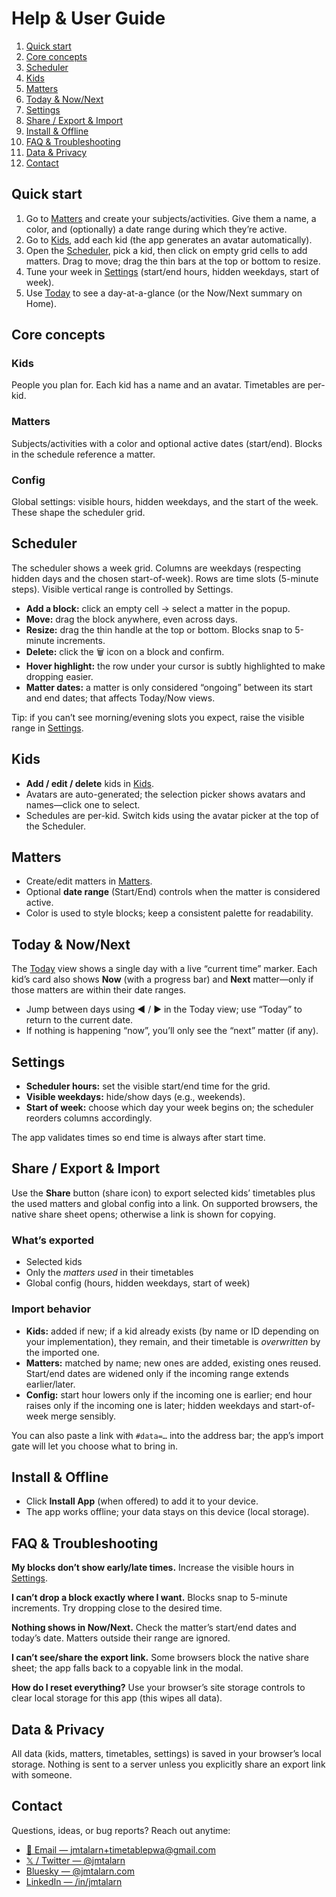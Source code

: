 # Help & User Guide

1.  [Quick start](#quick-start)
2.  [Core concepts](#core-concepts)
3.  [Scheduler](#scheduler)
4.  [Kids](#kids)
5.  [Matters](#matters)
6.  [Today & Now/Next](#today--nownext)
7.  [Settings](#settings)
8.  [Share / Export & Import](#share--export--import)
9.  [Install & Offline](#install--offline)
10. [FAQ & Troubleshooting](#faq--troubleshooting)
11. [Data & Privacy](#data--privacy)
12. [Contact](#contact)

## Quick start

1.  Go to [Matters](/matters) and create your subjects/activities. Give them a name, a color, and (optionally) a date range during which they’re active.
2.  Go to [Kids](/kids), add each kid (the app generates an avatar automatically).
3.  Open the [Scheduler](/timetable-scheduler), pick a kid, then click on empty grid cells to add matters. Drag to move; drag the thin bars at the top or bottom to resize.
4.  Tune your week in [Settings](/settings) (start/end hours, hidden weekdays, start of week).
5.  Use [Today](/today) to see a day-at-a-glance (or the Now/Next summary on Home).

## Core concepts

### Kids

People you plan for. Each kid has a name and an avatar. Timetables are per-kid.

### Matters

Subjects/activities with a color and optional active dates (start/end). Blocks in the schedule reference a matter.

### Config

Global settings: visible hours, hidden weekdays, and the start of the week. These shape the scheduler grid.

## Scheduler

The scheduler shows a week grid. Columns are weekdays (respecting hidden days and the chosen start-of-week). Rows are time slots (5-minute steps). Visible vertical range is controlled by Settings.

-   **Add a block:** click an empty cell → select a matter in the popup.
-   **Move:** drag the block anywhere, even across days.
-   **Resize:** drag the thin handle at the top or bottom. Blocks snap to 5-minute increments.
-   **Delete:** click the 🗑️ icon on a block and confirm.
-   **Hover highlight:** the row under your cursor is subtly highlighted to make dropping easier.
-   **Matter dates:** a matter is only considered “ongoing” between its start and end dates; that affects Today/Now views.

Tip: if you can’t see morning/evening slots you expect, raise the visible range in [Settings](/settings).

## Kids

-   **Add / edit / delete** kids in [Kids](/kids).
-   Avatars are auto-generated; the selection picker shows avatars and names—click one to select.
-   Schedules are per-kid. Switch kids using the avatar picker at the top of the Scheduler.

## Matters

-   Create/edit matters in [Matters](/matters).
-   Optional **date range** (Start/End) controls when the matter is considered active.
-   Color is used to style blocks; keep a consistent palette for readability.

## Today & Now/Next

The [Today](/today) view shows a single day with a live “current time” marker. Each kid’s card also shows **Now** (with a progress bar) and **Next** matter—only if those matters are within their date ranges.

-   Jump between days using ◀︎ / ▶︎ in the Today view; use “Today” to return to the current date.
-   If nothing is happening “now”, you’ll only see the “next” matter (if any).

## Settings

-   **Scheduler hours:** set the visible start/end time for the grid.
-   **Visible weekdays:** hide/show days (e.g., weekends).
-   **Start of week:** choose which day your week begins on; the scheduler reorders columns accordingly.

The app validates times so end time is always after start time.

## Share / Export & Import

Use the **Share** button (share icon) to export selected kids’ timetables plus the used matters and global config into a link. On supported browsers, the native share sheet opens; otherwise a link is shown for copying.

### What’s exported

-   Selected kids
-   Only the _matters used_ in their timetables
-   Global config (hours, hidden weekdays, start of week)

### Import behavior

-   **Kids:** added if new; if a kid already exists (by name or ID depending on your implementation), they remain, and their timetable is _overwritten_ by the imported one.
-   **Matters:** matched by name; new ones are added, existing ones reused. Start/end dates are widened only if the incoming range extends earlier/later.
-   **Config:** start hour lowers only if the incoming one is earlier; end hour raises only if the incoming one is later; hidden weekdays and start-of-week merge sensibly.

You can also paste a link with `#data=…` into the address bar; the app’s import gate will let you choose what to bring in.

## Install & Offline

-   Click **Install App** (when offered) to add it to your device.
-   The app works offline; your data stays on this device (local storage).

## FAQ & Troubleshooting

**My blocks don’t show early/late times.** Increase the visible hours in [Settings](/settings).

**I can’t drop a block exactly where I want.** Blocks snap to 5-minute increments. Try dropping close to the desired time.

**Nothing shows in Now/Next.** Check the matter’s start/end dates and today’s date. Matters outside their range are ignored.

**I can’t see/share the export link.** Some browsers block the native share sheet; the app falls back to a copyable link in the modal.

**How do I reset everything?** Use your browser’s site storage controls to clear local storage for this app (this wipes all data).

## Data & Privacy

All data (kids, matters, timetables, settings) is saved in your browser’s local storage. Nothing is sent to a server unless you explicitly share an export link with someone.

## Contact

Questions, ideas, or bug reports? Reach out anytime:

-   [📧 Email — jmtalarn+timetablepwa@gmail.com](mailto:jmtalarn+timetablepwa@gmail.com)
-   [𝕏 / Twitter — @jmtalarn](https://x.com/jmtalarn)
-   [Bluesky — @jmtalarn.com](https://bsky.app/profile/jmtalarn.com)
-   [LinkedIn — /in/jmtalarn](https://www.linkedin.com/in/jmtalarn)
